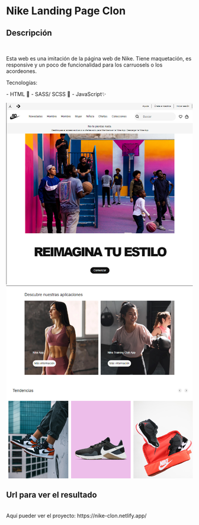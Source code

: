 # Nike Landing Page Clon
## Descripción 
<br/>
<p>Esta web es una imitación de la página web de Nike. Tiene maquetación, es responsive y un poco de funcionalidad para los carruosels o los acordeones. </p>

<p>Tecnologías: </p>
- HTML 📄
- SASS/ SCSS 🎨
- JavaScript✨

<br/>

<p align="center">
<img src="./assets/landing.PNG"  />
<img  src="./assets/landing2.PNG"   />
</p>


## Url para ver el resultado
<br/>
Aquí pueder ver el proyecto: https://nike-clon.netlify.app/

